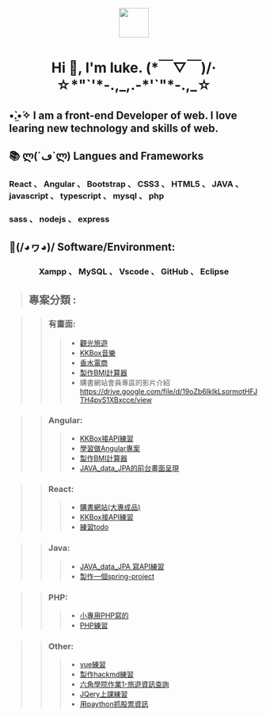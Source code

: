 <p align="center"><img src="https://raw.githubusercontent.com/coderjojo/coderjojo/master/img/github.gif" width="60" height="60" /></p>
<h1 align="center"> Hi 👋, I'm luke.  (*￣▽￣)/‧☆*"`'*-.,_,.-*'`"*-.,_☆</h1>
<h2> •̀.̫•́✧  I am a front-end Developer of web. I love learing new technology and skills of web. </h2>
<h2>📚 ლ(´ڡ`ლ)  Langues and Frameworks</h2> 
<h3 margin="50px 0">React 、 Angular 、 Bootstrap 、 CSS3 、 HTML5 、 JAVA 、 javascript 、 typescript 、 mysql 、 php </h3>
<h3 margin="50px 0">sass 、 nodejs 、  express </h3>
</n>
<h2>🔧(/◕ヮ◕)/  Software/Environment:</h2>
<h3 align="center"> Xampp 、 MySQL 、 Vscode 、 GitHub 、 Eclipse </h3>

> ## 專案分類 : 

>> ### 有畫面:
>>> * <a href="https://dragonleolin.github.io/TravelWeb_Angular/home/"> 觀光旅遊 </a>
>>> * <a href="https://dragonleolin.github.io/KKBox_Angular/"> KKBox音樂 </a>
>>> * <a href="https://dragonleolin.github.io/Hex-webLayoutTraining-week4/"> 香水電商 </a>
>>> * <a href="https://dragonleolin.github.io/Angular-BMICalculator/"> 製作BMI計算器 </a>
>>> * 購書網站會員專區的影片介紹 https://drive.google.com/file/d/19oZb6IkIkLsormotHFJTH4pvS1XBxcce/view

>> ### Angular:
>>> * <a href="https://dragonleolin.github.io/KKBox_Angular/"> KKBox接API練習 </a>
>>> * <a href="https://dragonleolin.github.io/AngularProject/"> 學習做Angular專案 </a>
>>> * <a href="https://dragonleolin.github.io/Angular-BMICalculator/"> 製作BMI計算器 </a>
>>> * <a href="https://github.com/dragonleolin/Web_Angular/"> JAVA_data_JPA的前台畫面呈現 </a>

>> ### React:
>>> * <a href="https://github.com/dragonleolin/pbook"> 購書網站(大專成品) </a>
>>> * <a href="https://github.com/dragonleolin/testKKBox"> KKBox接API練習 </a>
>>> * <a href="https://github.com/dragonleolin/React_todoApp"> 練習todo </a>

>> ### Java:
>>> * <a href="https://github.com/dragonleolin/JAVA_data_JPA"> JAVA_data_JPA 寫API練習 </a>
>>> * <a href="https://github.com/dragonleolin/spring-project"> 製作一個spring-project </a>

>> ### PHP:
>>> * <a href="https://github.com/dragonleolin/books"> 小專用PHP寫的 </a>
>>> * <a href="https://github.com/dragonleolin/MyPHP"> PHP練習 </a>

>> ### Other:
>>> * <a href="https://github.com/dragonleolin/vue_vuex_exercise"> vue練習 </a>
>>> * <a href="https://github.com/dragonleolin/hackmd-io-myNote"> 製作hackmd練習 </a>
>>> * <a href="https://github.com/dragonleolin/travelInformation"> 六角學院作業1-旅遊資訊查詢 </a>
>>> * <a href="https://github.com/dragonleolin/JQery"> JQery上課練習 </a>
>>> * <a href="https://github.com/dragonleolin/python"> 用paython抓股票資訊 </a>
